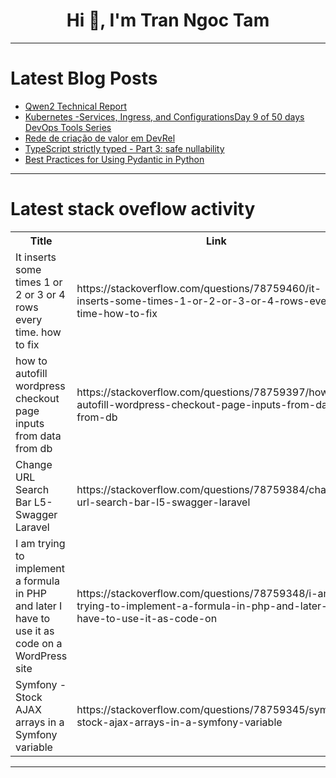 <h1 align="center">Hi 👋, I'm Tran Ngoc Tam</h1>

---

# Latest Blog Posts 
<!-- BLOG-POST-LIST:START -->
- [Qwen2 Technical Report](https://dev.to/mikeyoung44/qwen2-technical-report-o8c)
- [Kubernetes -Services, Ingress, and ConfigurationsDay 9 of 50 days DevOps Tools Series](https://dev.to/shivam_agnihotri/kubernetes-services-ingress-and-configurationsday-9-of-50-days-devops-tools-series-95b)
- [Rede de criação de valor em DevRel](https://dev.to/awdren/rede-de-criacao-de-valor-em-devrel-25n)
- [TypeScript strictly typed - Part 3: safe nullability](https://dev.to/cyrilletuzi/typescript-strictly-typed-part-3-safe-nullability-38mf)
- [Best Practices for Using Pydantic in Python](https://dev.to/devasservice/best-practices-for-using-pydantic-in-python-2021)
<!-- BLOG-POST-LIST:END -->

---

# Latest stack oveflow activity
<table>
  <tr><th>Title</th><th>Link</th></tr>
  <!-- STACKOVERFLOW:START --><tr><td>It inserts some times 1 or 2 or 3 or 4 rows every time. how to fix</td><td>https://stackoverflow.com/questions/78759460/it-inserts-some-times-1-or-2-or-3-or-4-rows-every-time-how-to-fix</td></tr><tr><td>how to autofill wordpress checkout page inputs from data from db</td><td>https://stackoverflow.com/questions/78759397/how-to-autofill-wordpress-checkout-page-inputs-from-data-from-db</td></tr><tr><td>Change URL Search Bar L5-Swagger Laravel</td><td>https://stackoverflow.com/questions/78759384/change-url-search-bar-l5-swagger-laravel</td></tr><tr><td>I am trying to implement a formula in PHP and later I have to use it as code on a WordPress site</td><td>https://stackoverflow.com/questions/78759348/i-am-trying-to-implement-a-formula-in-php-and-later-i-have-to-use-it-as-code-on</td></tr><tr><td>Symfony - Stock AJAX arrays in a Symfony variable</td><td>https://stackoverflow.com/questions/78759345/symfony-stock-ajax-arrays-in-a-symfony-variable</td></tr><!-- STACKOVERFLOW:END -->
</table>

---



